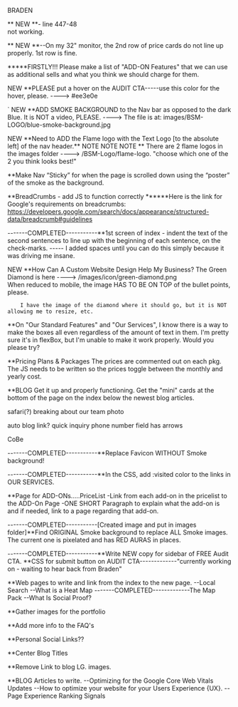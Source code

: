 BRADEN

\*\* NEW \*\*- line 447-48  <br> not working.

\*\* NEW \*\*--On my 32" monitor, the 2nd row of price cards do not line up properly. 1st row is fine.

**\***FIRSTLY!!! Please make a list of "ADD-ON Features" that we can use as additional sells and what you think we should charge for them.

NEW     \*\*PLEASE put a hover on the  AUDIT CTA-----use this color for the hover, please.  ----> #ee3e0e

`
NEW      \*\*ADD SMOKE BACKGROUND to the Nav bar as opposed to the dark Blue. It is NOT a video, PLEASE. 
 ----> The file is at:  images/BSM-LOGO/blue-smoke-background.jpg


NEW    \*\*Need to ADD the Flame logo with the Text Logo [to the absolute left] of the nav header.\*\*  NOTE NOTE NOTE \*\*  There are 2 flame logos in the images folder  ----> /BSM-Logo/flame-logo.          "choose which one of the 2 you think looks best!"

\*\*Make Nav “Sticky” for when the page is scrolled down using the “poster” of the smoke as the background.

\*\*BreadCrumbs - add JS to function correctly
******Here is the link for Google's requirements on breadcrumbs: https://developers.google.com/search/docs/appearance/structured-data/breadcrumb#guidelines

-------COMPLETED-----------\*\*1st screen of index - indent the text of the second sentences to line up with the beginning of each sentence, on the check-marks. ----- I added spaces until you can do this simply because it was driving me insane.

NEW  \*\*How Can A Custom Website Design Help My Business?
        The Green Diamond is here  ---->  /images/icon/green-diamond.png  
        When reduced to mobile, the image HAS TO BE ON TOP of the bullet points, please.

        I have the image of the diamond where it should go, but it is NOT allowing me to resize, etc.

\*\*On "Our Standard Features" and "Our Services", I know there is a way to make the boxes all even regardless of the amount of text in them. I'm pretty sure it's in flexBox, but I'm unable to make it work properly. Would you please try?

\*\*Pricing Plans & Packages
The prices are commented out on each pkg. The JS needs to be written so the prices toggle between the monthly and yearly cost.

\*\*BLOG
Get it up and properly functioning.
Get the "mini" cards at the bottom of the page on the index below the newest blog articles.


safari(?) breaking about our team photo

auto
blog link?
quick inquiry phone number field has arrows

CoBe

-------COMPLETED-----------\*\*Replace Favicon WITHOUT Smoke background!

-------COMPLETED-----------\*\*In the CSS, add :visited color to the links in OUR SERVICES.

\*\*Page for ADD-ONs.....PriceList
-Link from each add-on in the pricelist to the ADD-On Page
-ONE SHORT Paragraph to explain what the add-on is and if needed, link to a page regarding that add-on.

-------COMPLETED-----------[Created image and put in images folder]\*\*Find ORIGINAL Smoke background to replace ALL Smoke images. The current one is pixelated and has RED AURAS in places. 

-------COMPLETED-----------\*\*Write NEW copy for sidebar of FREE Audit CTA.
\*\*CSS for submit button on AUDIT CTA-------------"currently working on - waiting to hear back from Braden"

\*\*Web pages to write and link from the index to the new page.
--Local Search
--What is a Heat Map
-------COMPLETED-------------The Map Pack
--What Is Social Proof?

\*\*Gather images for the portfolio

\*\*Add more info to the FAQ's

\*\*Personal Social Links??

\*\*Center Blog Titles

\*\*Remove Link to blog LG. images.

\*\*BLOG Articles to write.
--Optimizing for the Google Core Web Vitals Updates
--How to optimize your website for your Users Experience {UX}.
--Page Experience Ranking Signals
